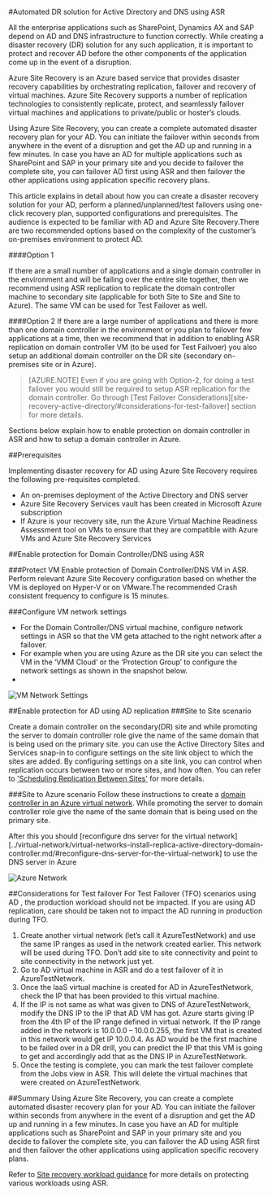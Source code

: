 <properties
	pageTitle="ASR Guidance for Active Directory | Microsoft Azure" 
	description="This article explains in detail about how you can create a disaster recovery solution for your AD using Azure Site recovery, perform a planned/unplanned/test failovers using one-click recovery plan, supported configurations and prerequisites." 
	services="site-recovery" 
	documentationCenter="" 
	authors="prateek9us" 
	manager="abhiag" 
	editor=""/>

<tags 
	ms.service="site-recovery" 
	ms.devlang="na"
	ms.topic="article"
	ms.tgt_pltfrm="na"
	ms.workload="storage-backup-recovery" 
	ms.date="10/06/2015" 
	ms.author="pratshar"/>

#Automated DR solution for Active Directory and DNS using ASR


All the enterprise applications such as SharePoint, Dynamics AX and SAP depend on AD and DNS infrastructure to function correctly. While creating a disaster recovery (DR) solution for any such application, it is important to protect and recover AD before the other components of the application come up in the event of a disruption.

Azure Site Recovery  is an Azure based service that provides disaster recovery capabilities by orchestrating replication, failover and recovery of virtual machines. Azure Site Recovery supports a number of replication technologies to consistently replicate, protect, and seamlessly failover virtual machines and applications to private/public or hoster’s clouds. 

Using Azure Site Recovery, you can create a complete automated disaster recovery plan for your AD. You can initiate the failover within seconds from anywhere in the event of a disruption and get the AD up and running in a few minutes. In case you have an AD for multiple applications such as SharePoint and SAP in your primary site and you decide to failover the complete site, you can failover AD first using ASR and then failover the other applications using application specific recovery plans.

This article explains in detail about how you can create a disaster recovery solution for your AD, perform a planned/unplanned/test failovers using one-click recovery plan, supported configurations and prerequisites.  The audience is expected to be familiar with AD and Azure Site Recovery.There are two recommended options based on the complexity of the customer’s on-premises environment to protect AD.

####Option 1

If there are a small number of applications and a single domain controller in the environment and will be failing over the entire site together, then we recommend using ASR replication to replicate the domain controller machine to secondary site (applicable for both Site to Site and Site to Azure). The same VM can be used for Test Failover as well.

####Option 2
If there are a large number of applications and there is more than one domain controller in the environment or you plan to failover few applications at a time, then we recommend that in addition to enabling ASR replication on domain controller VM (to be used for Test Failvoer) you also setup an additional domain controller on the DR site (secondary on-premises site or in Azure). 

>[AZURE.NOTE] Even if you are going with Option-2, for doing a test failover you would still be required to setup ASR replication for the domain controller. Go through [Test Failover Considerations][site-recovery-active-directory/#considerations-for-test-failover] section for more details. 


Sections below explain how to enable protection on domain controller in ASR and how to setup a domain controller in Azure. 


##Prerequisites

Implementing disaster recovery for AD using Azure Site Recovery requires the following pre-requisites completed.

- An on-premises deployment of the Active Directory and DNS server
- Azure Site Recovery Services vault has been created in Microsoft Azure subscription 
- If Azure is your recovery site, run the Azure Virtual Machine Readiness Assessment tool  on VMs to ensure that they are compatible with Azure VMs and Azure Site Recovery Services


##Enable protection for Domain Controller/DNS using ASR


###Protect VM
Enable protection of Domain Controller/DNS VM in ASR. Perform relevant Azure Site Recovery configuration based on whether the VM is deployed on Hyper-V or on VMware.The recommended Crash consistent frequency to configure is 15 minutes.

###Configure VM network settings
- For the Domain Controller/DNS virtual machine, configure network settings in ASR so that the VM geta attached to the right network after a failover. 
- For example when you are using Azure as the DR site you can select the VM in the ‘VMM Cloud’ or the ‘Protection Group’ to configure the network settings as shown in the snapshot below.
- 
![VM Network Settings](./media/site-recovery-active-directory/VM-Network-Settings.png)

##Enable protection for AD using AD replication
###Site to Site scenario

Create a domain controller on the secondary(DR) site and while promoting the server to domain controller role give the name of the same domain that is being used on the primary site. you can use the Active Directory Sites and Services snap-in to configure settings on the site link object to which the sites are added. By configuring settings on a site link, you can control when replication occurs between two or more sites, and how often. You can refer to ['Scheduling Replication Between Sites'](https://technet.microsoft.com/en-us/library/cc731862.aspx "") for more details.

###Site to Azure scenario
Follow these instructions to create a [domain controller in an Azure virtual network](../virtual-network/virtual-networks-install-replica-active-directory-domain-controller.md). While promoting the server to domain controller role give the name of the same domain that is being used on the primary site.

After this you should [reconfigure dns server for the virtual network][../virtual-network/virtual-networks-install-replica-active-directory-domain-controller.md/#reconfigure-dns-server-for-the-virtual-network] to use the DNS server in Azure
  
![Azure Network](./media/site-recovery-active-directory/azure-network.png)

##Considerations for Test failover
For Test Failover (TFO) scenarios using AD , the production workload should not be impacted. If you are using AD replication, care should be taken not to impact the AD running in production during TFO. 

1. Create another virtual network (let’s call it AzureTestNetwork) and use the same IP ranges as used in the network created earlier. This network will be used during TFO. Don’t add site to site connectivity and point to site connectivity in the network just yet.
2. Go to AD virtual machine in ASR and do a test failover of it in AzureTestNetwork.
3. Once the IaaS virtual machine is created for AD in AzureTestNetwork, check the IP that has been provided to this virtual machine.
4. If the IP is not same as what was given to DNS of AzureTestNetwork, modify the DNS IP to the IP that AD VM has got. Azure starts giving IP from the 4th IP of the IP range defined in virtual network. If the IP range added in the network is 10.0.0.0 – 10.0.0.255, the first VM that is created in this network would get IP 10.0.0.4. As AD would be the first machine to be failed over in a DR drill, you can predict the IP that this VM is going to get and accordingly add that as the DNS IP in AzureTestNetwork.
5. Once the testing is complete, you can mark the test failover complete from the Jobs view in ASR. This will delete the virtual machines that were created on AzureTestNetwork.

##Summary
Using Azure Site Recovery, you can create a complete automated disaster recovery plan for your AD. You can initiate the failover within seconds from anywhere in the event of a disruption and get the AD up and running in a few minutes. In case you have an AD for multiple applications such as SharePoint and SAP in your primary site and you decide to failover the complete site, you can failover the AD using ASR first and then failover the other applications using application specific recovery plans.


Refer to [Site recovery workload guidance](../site-recovery/site-recovery-workload.md) for more details on protecting various workloads using ASR.


